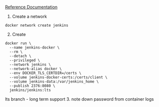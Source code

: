 
[Reference Documentation](https://www.jenkins.io/doc/book/installing/docker/)

1. Create a network
```
docker network create jenkins
```

2. Create
```
docker run \
  --name jenkins-docker \
  --rm \
  --detach \
  --privileged \
  --network jenkins \
  --network-alias docker \
  --env DOCKER_TLS_CERTDIR=/certs \
  --volume jenkins-docker-certs:/certs/client \
  --volume jenkins-data:/var/jenkins_home \
  --publish 2376:8080 \
  jenkins/jenkins:lts
```
lts branch - long term support
3. note down password from container logs
